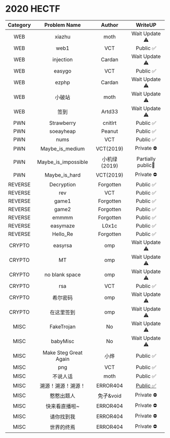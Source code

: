 # 2020 HECTF
| Category |     Problem Name      |    Author    |                           WriteUP                            |
| :------: | :-------------------: | :----------: | :----------------------------------------------------------: |
|   WEB    |        xiazhu         |     moth     |                        Wait Update ⚠️                         |
|   WEB    |         web1          |     VCT      |                           Public ✅                           |
|   WEB    |       injection       |    Cardan    |                        Wait Update ⚠️                         |
|   WEB    |        easygo         |     VCT      |                           Public ✅                           |
|   WEB    |         ezphp         |    Cardan    |                        Wait Update ⚠️                         |
|   WEB    |        小破站         |     moth     |                        Wait Update ⚠️                         |
|   WEB    |         签到          |    Artd33    |                        Wait Update ⚠️                         |
|   PWN    |      Strawberry       |   cnitlrt    |                           Public ✅                           |
|   PWN    |       soeayheap       |    Peanut    |                           Public ✅                           |
|   PWN    |         nums          |     VCT      |                           Public ✅                           |
|   PWN    |    Maybe_is_medium    |  VCT(2019)   |                          Private ⛔️                           |
|   PWN    |  Maybe_is_impossible  | 小机绿(2019) |                      Partially public🔰                       |
|   PWN    |     Maybe_is_hard     |  VCT(2019)   |                          Private ⛔️                           |
| REVERSE  |      Decryption       |  Forgotten   |                           Public ✅                           |
| REVERSE  |          rev          |     VCT      |                           Public ✅                           |
| REVERSE  |         game1         |  Forgotten   |                           Public ✅                           |
| REVERSE  |         game2         |  Forgotten   |                           Public ✅                           |
| REVERSE  |         emmmm         |  Forgotten   |                           Public ✅                           |
| REVERSE  |       easymaze        |    L0x1c     |                           Public ✅                           |
| REVERSE  |       Hello_Re        |  Forgotten   |                           Public ✅                           |
|  CRYPTO  |        easyrsa        |     omp      |                        Wait Update ⚠️                         |
|  CRYPTO  |          MT           |     omp      |                        Wait Update ⚠️                         |
|  CRYPTO  |    no blank space     |     omp      |                        Wait Update ⚠️                         |
|  CRYPTO  |          rsa          |     VCT      |                           Public ✅                           |
|  CRYPTO  |       希尔密码        |     omp      |                        Wait Update ⚠️                         |
|  CRYPTO  |      在这里签到       |     omp      |                        Wait Update ⚠️                         |
|   MISC   |      FakeTrojan       |      No      |                        Wait Update ⚠️                         |
|   MISC   |       babyMisc        |      No      |                        Wait Update ⚠️                         |
|   MISC   | Make Steg Great Again |     小烨     |                           Public ✅                           |
|   MISC   |          png          |     VCT      |                           Public ✅                           |
|   MISC   |       不说人话        |     moth     |                           Public ✅                           |
|   MISC   |  溯源！溯源！溯源！   |   ERROR404   | [Public ✅](https://mp.weixin.qq.com/s/Hhp8_mzOasgsd10v6EbkZQ) |
|   MISC   |      憨憨出题人       |  免孑&void   |                          Private ⛔️                           |
|   MISC   |     快来看直播啦~     |   ERROR404   |                          Private ⛔️                           |
|   MISC   |      请你找到我       |   ERROR404   |                          Private ⛔️                           |
|   MISC   |      世界的终焉       |   ERROR404   |                          Private ⛔️                           |


